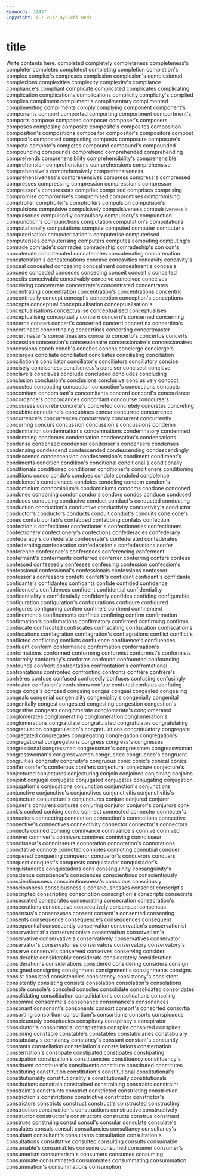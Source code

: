 ```yaml
---
Keywords: 32437 
Copyright: (C) 2017 Ryuichi Ueda
---
```


# title

Write contents here.
 completed completely
completeness completeness's completer completes completest completing completion completion's complex complex's
complexes complexion complexion's complexioned complexions complexities complexity complexity's compliance compliance's
compliant complicate complicated complicates complicating complication complication's complications complicity complicity's
complied complies compliment compliment's complimentary complimented complimenting compliments comply complying
component component's components comport comported comporting comportment comportment's comports compose
composed composer composer's composers composes composing composite composite's composites composition
composition's compositions compositor compositor's compositors compost compost's composted composting composts
composure composure's compote compote's compotes compound compound's compounded compounding compounds
comprehend comprehended comprehending comprehends comprehensibility comprehensibility's comprehensible comprehension comprehension's comprehensions
comprehensive comprehensive's comprehensively comprehensiveness comprehensiveness's comprehensives compress compress's compressed compresses
compressing compression compression's compressor compressor's compressors comprise comprised comprises comprising
compromise compromise's compromised compromises compromising comptroller comptroller's comptrollers compulsion compulsion's
compulsions compulsive compulsively compulsiveness compulsiveness's compulsories compulsorily compulsory compulsory's compunction
compunction's compunctions computation computation's computational computationally computations compute computed computer
computer's computerisation computerisation's computerise computerised computerises computerising computers computes computing
computing's comrade comrade's comrades comradeship comradeship's con con's concatenate concatenated
concatenates concatenating concatenation concatenation's concatenations concave concavities concavity concavity's conceal
concealed concealing concealment concealment's conceals concede conceded concedes conceding conceit
conceit's conceited conceits conceivable conceivably conceive conceived conceives conceiving concentrate
concentrate's concentrated concentrates concentrating concentration concentration's concentrations concentric concentrically concept
concept's conception conception's conceptions concepts conceptual conceptualisation conceptualisation's conceptualisations conceptualise
conceptualised conceptualises conceptualising conceptually concern concern's concerned concerning concerns concert
concert's concerted concerti concertina concertina's concertinaed concertinaing concertinas concerting concertmaster
concertmaster's concertmasters concerto concerto's concertos concerts concession concession's concessionaire concessionaire's
concessionaires concessions conch conch's conches conchs concierge concierge's concierges conciliate
conciliated conciliates conciliating conciliation conciliation's conciliator conciliator's conciliators conciliatory concise
concisely conciseness conciseness's conciser concisest conclave conclave's conclaves conclude concluded
concludes concluding conclusion conclusion's conclusions conclusive conclusively concoct concocted concocting
concoction concoction's concoctions concocts concomitant concomitant's concomitants concord concord's concordance
concordance's concordances concordant concourse concourse's concourses concrete concrete's concreted concretely
concretes concreting concubine concubine's concubines concur concurred concurrence concurrence's concurrences
concurrency concurrent concurrently concurring concurs concussion concussion's concussions condemn condemnation
condemnation's condemnations condemnatory condemned condemning condemns condensation condensation's condensations condense
condensed condenser condenser's condensers condenses condensing condescend condescended condescending condescendingly
condescends condescension condescension's condiment condiment's condiments condition condition's conditional conditional's
conditionally conditionals conditioned conditioner conditioner's conditioners conditioning conditions condo condo's
condoes condole condoled condolence condolence's condolences condoles condoling condom condom's
condominium condominium's condominiums condoms condone condoned condones condoning condor condor's
condors condos conduce conduced conduces conducing conducive conduct conduct's conducted
conducting conduction conduction's conductive conductivity conductivity's conductor conductor's conductors conducts
conduit conduit's conduits cone cone's cones confab confab's confabbed confabbing
confabs confection confection's confectioner confectioner's confectioneries confectioners confectionery confectionery's confections
confederacies confederacy confederacy's confederate confederate's confederated confederates confederating confederation confederation's
confederations confer conference conference's conferences conferencing conferment conferment's conferments conferred
conferrer conferring confers confess confessed confessedly confesses confessing confession confession's
confessional confessional's confessionals confessions confessor confessor's confessors confetti confetti's confidant
confidant's confidante confidante's confidantes confidants confide confided confidence confidence's confidences
confident confidential confidentiality confidentiality's confidentially confidently confides confiding configurable configuration
configuration's configurations configure configured configures configuring confine confine's confined confinement
confinement's confinements confines confining confirm confirmation confirmation's confirmations confirmatory confirmed
confirming confirms confiscate confiscated confiscates confiscating confiscation confiscation's confiscations conflagration
conflagration's conflagrations conflict conflict's conflicted conflicting conflicts confluence confluence's confluences
confluent conform conformance conformation conformation's conformations conformed conforming conformist conformist's
conformists conformity conformity's conforms confound confounded confounding confounds confront confrontation
confrontation's confrontational confrontations confronted confronting confronts confrère confrère's confrères confuse
confused confusedly confuses confusing confusingly confusion confusion's confusions confute confuted
confutes confuting conga conga's congaed congaing congas congeal congealed congealing
congeals congenial congeniality congeniality's congenially congenital congenitally congest congested congesting
congestion congestion's congestive congests conglomerate conglomerate's conglomerated conglomerates conglomerating conglomeration
conglomeration's conglomerations congratulate congratulated congratulates congratulating congratulation congratulation's congratulations congratulatory
congregate congregated congregates congregating congregation congregation's congregational congregations congress congress's
congresses congressional congressman congressman's congressmen congresswoman congresswoman's congresswomen congruence congruence's
congruent congruities congruity congruity's congruous conic conic's conical conics conifer
conifer's coniferous conifers conjectural conjecture conjecture's conjectured conjectures conjecturing conjoin
conjoined conjoining conjoins conjoint conjugal conjugate conjugated conjugates conjugating conjugation
conjugation's conjugations conjunction conjunction's conjunctions conjunctive conjunctive's conjunctives conjunctivitis conjunctivitis's
conjuncture conjuncture's conjunctures conjure conjured conjurer conjurer's conjurers conjures conjuring
conjuror conjuror's conjurors conk conk's conked conking conks connect connected
connecter connecter's connecters connecting connection connection's connections connective connective's connectives
connectivity connector connector's connectors connects conned conning connivance connivance's connive
connived conniver conniver's connivers connives conniving connoisseur connoisseur's connoisseurs connotation
connotation's connotations connotative connote connoted connotes connoting connubial conquer conquered
conquering conqueror conqueror's conquerors conquers conquest conquest's conquests conquistador conquistador's
conquistadores conquistadors cons consanguinity consanguinity's conscience conscience's consciences conscientious conscientiously
conscientiousness conscientiousness's conscious consciously consciousness consciousness's consciousnesses conscript conscript's conscripted
conscripting conscription conscription's conscripts consecrate consecrated consecrates consecrating consecration consecration's
consecrations consecutive consecutively consensual consensus consensus's consensuses consent consent's consented
consenting consents consequence consequence's consequences consequent consequential consequently conservation conservation's
conservationist conservationist's conservationists conservatism conservatism's conservative conservative's conservatively conservatives conservator
conservator's conservatories conservators conservatory conservatory's conserve conserve's conserved conserves conserving
consider considerable considerably considerate considerately consideration consideration's considerations considered considering
considers consign consigned consigning consignment consignment's consignments consigns consist consisted
consistencies consistency consistency's consistent consistently consisting consists consolation consolation's consolations
console console's consoled consoles consolidate consolidated consolidates consolidating consolidation consolidation's
consolidations consoling consommé consommé's consonance consonance's consonances consonant consonant's consonants
consort consort's consorted consortia consorting consortium consortium's consortiums consorts conspicuous
conspicuously conspiracies conspiracy conspiracy's conspirator conspirator's conspiratorial conspirators conspire conspired
conspires conspiring constable constable's constables constabularies constabulary constabulary's constancy constancy's
constant constant's constantly constants constellation constellation's constellations consternation consternation's constipate
constipated constipates constipating constipation constipation's constituencies constituency constituency's constituent constituent's
constituents constitute constituted constitutes constituting constitution constitution's constitutional constitutional's constitutionality
constitutionality's constitutionally constitutionals constitutions constrain constrained constraining constrains constraint constraint's
constraints constrict constricted constricting constriction constriction's constrictions constrictive constrictor constrictor's
constrictors constricts construct construct's constructed constructing construction construction's constructions constructive
constructively constructor constructor's constructors constructs construe construed construes construing consul
consul's consular consulate consulate's consulates consuls consult consultancies consultancy consultancy's
consultant consultant's consultants consultation consultation's consultations consultative consulted consulting consults
consumable consumable's consumables consume consumed consumer consumer's consumerism consumerism's consumers
consumes consuming consummate consummated consummates consummating consummation consummation's consummations consumption
